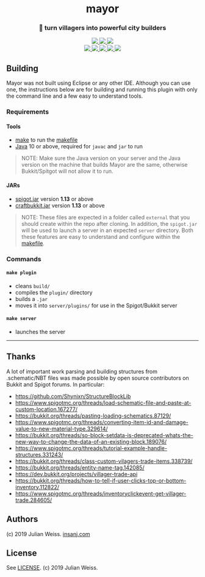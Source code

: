 <h1 align="center">mayor</h1>
<h3 align="center">🐘  turn villagers into powerful city builders</h3>

<p align="center">
  <a href="https://github.com/insanj/mayor/releases">
    <img src="https://img.shields.io/github/release/insanj/mayor.svg" />
    <img src="https://img.shields.io/github/release-date/insanj/mayor.svg" />
  </a>

  <a href="https://github.com/insanj/mayor/">
    <img src="https://img.shields.io/github/languages/code-size/insanj/mayor.svg" />
  </a>

  <br/>

  <a href="https://github.com/insanj/mayor/blob/master/LICENSE">
    <img src="https://img.shields.io/github/license/insanj/mayor.svg" />
  </a>

  <a href="https://jdk.java.net/">
    <img src="https://img.shields.io/badge/java-8-yellow.svg" />
  </a>

  <a href="https://getbukkit.org/download/craftbukkit">
    <img src="https://img.shields.io/badge/minecraft-1.13.2-purple.svg" />
  </a>

  <a href="https://getbukkit.org/download/craftbukkit">
    <img src="https://img.shields.io/badge/craftbukkit-v1_13_R2-blue.svg" />
  </a>

  <a href="https://github.com/insanj/mayor/releases">
    <img src="https://img.shields.io/badge/🚀-Download%20on%20Github-red.svg" />
  </a>
</p>

## Building

Mayor was not built using Eclipse or any other IDE. Although you can use one, the instructions below are for building and running this plugin with only the command line and a few easy to understand tools.

### Requirements

#### Tools
- [make](https://www.gnu.org/software/make/#download) to run the [makefile](https://github.com/insanj/mayor/blob/master/makefile)
- [Java](https://www.oracle.com/technetwork/java/javase/downloads/index.html) 10 or above, required for `javac` and `jar` to run

> NOTE: Make sure the Java version on your server and the Java version on the machine that builds Mayor are the same, otherwise Bukkit/Spitgot will not allow it to run.

#### JARs
- [spigot.jar](https://getbukkit.org/download/spigot) version **1.13** or above
- [craftbukkit.jar](https://getbukkit.org/download) version **1.13** or above

> NOTE: These files are expected in a folder called `external` that you should create within the repo after cloning. In addition, the `spigot.jar` will be used to launch a server in an expected `server` directory. Both these features are easy to understand and configure within the [makefile](https://github.com/insanj/mayor/blob/master/makefile).

### Commands

#### `make plugin`
- cleans `build/`
- compiles the `plugin/` directory
- builds a `.jar`
- moves it into `server/plugins/` for use in the Spigot/Bukkit server

#### `make server`
- launches the server

---

## Thanks

A lot of important work parsing and building structures from .schematic/NBT files was made possible by open source contributors on Bukkit and Spigot forums. In particular:

- https://github.com/Shynixn/StructureBlockLib
- https://www.spigotmc.org/threads/load-schematic-file-and-paste-at-custom-location.167277/
- https://bukkit.org/threads/pasting-loading-schematics.87129/
- https://www.spigotmc.org/threads/converting-item-id-and-damage-value-to-new-material-type.329614/
- https://bukkit.org/threads/so-block-setdata-is-deprecated-whats-the-new-way-to-change-the-data-of-an-existing-block.189076/
- https://www.spigotmc.org/threads/tutorial-example-handle-structures.331243/
- https://bukkit.org/threads/class-custom-vilagers-trade-items.338739/
- https://bukkit.org/threads/entity-name-tag.142085/
- https://dev.bukkit.org/projects/villager-trade-api
- https://bukkit.org/threads/how-to-tell-if-user-clicks-top-or-bottom-inventory.112822/
- https://www.spigotmc.org/threads/inventoryclickevent-get-villager-trade.284605/

## Authors

(c) 2019 Julian Weiss. <a href="http://insanj.com">insanj.com</a>

## License

See [LICENSE](https://github.com/insanj/mayor/blob/master/LICENSE). (c) 2019 Julian Weiss.
